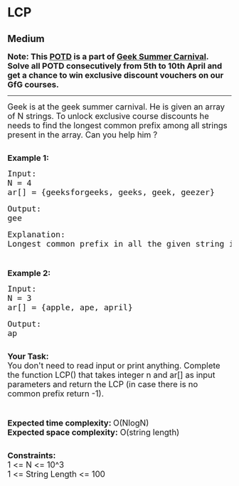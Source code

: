 # LCP
##  Medium 
<div class="problem-statement">
                <p></p><p><span style="font-size:18px"><strong>Note: This&nbsp;<a href="http://practice.geeksforgeeks.org/problem-of-the-day" target="_blank">POTD</a>&nbsp;is a part of&nbsp;<a href="https://practice.geeksforgeeks.org/summer-carnival-2022?utm_source=potd&amp;utm_medium=problempage&amp;utm_campaign=gsc22" target="_blank">Geek Summer Carnival</a>. Solve all POTD consecutively from 5th to 10th April and get a chance to win exclusive discount vouchers on our GfG courses.</strong></span></p>

<hr>
<p><span style="font-size:18px">Geek is at the geek summer carnival. He is given an array of N strings. To unlock exclusive course discounts he needs to find the longest common prefix among all strings present in the array. Can you help him ?</span></p>

<p><br>
<span style="font-size:18px"><strong>Example 1:</strong></span></p>

<pre><span style="font-size:18px">Input:
N = 4
ar[] = {geeksforgeeks, geeks, geek, geezer}</span>

<span style="font-size:18px">Output:
gee</span>

<span style="font-size:18px">Explanation: 
Longest common prefix in all the given string is gee. </span></pre>

<p>&nbsp;</p>

<p><strong><span style="font-size:18px">Example 2:</span></strong></p>

<pre><span style="font-size:18px">Input:
N = 3
ar[] = {apple, ape, april}</span>

<span style="font-size:18px">Output:
ap</span></pre>

<p><br>
<span style="font-size:18px"><strong>Your Task:</strong><br>
You don't need to read input or print anything. Complete the function LCP() that takes integer n and ar[] as input parameters and return the LCP (in case there is no common prefix return -1).&nbsp;</span></p>

<p>&nbsp;</p>

<p><span style="font-size:18px"><strong>Expected time complexity: </strong>O(NlogN)<br>
<strong>Expected space complexity:</strong> O(string length)</span></p>

<p><br>
<span style="font-size:18px"><strong>Constraints:</strong><br>
1 &lt;= N &lt;= 10^3<br>
1 &lt;= String Length &lt;= 100</span></p>
 <p></p>
            </div>